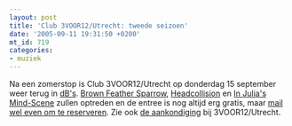 ```yaml
---
layout: post
title: 'Club 3VOOR12/Utrecht: tweede seizoen'
date: '2005-09-11 19:31:50 +0200'
mt_id: 719
categories:
- muziek
---
```

Na een zomerstop is Club 3VOOR12/Utrecht op donderdag 15 september weer terug in <a href="http://www.dbstudio.nl/">dB's</a>. <a href="http://www.brownfeathersparrow.com/">Brown Feather Sparrow</a>, <a href="http://www.headcollision.com/">Headcollision</a> en <a href="http://www.injuliasmindscene.nl/">In Julia's Mind-Scene</a> zullen optreden en de entree is nog altijd erg gratis, maar <a href="mailto:club@zomp.nl">mail wel even om te reserveren</a>. Zie ook <a href="http://3voor12lokaal.vpro.nl/magazines/news/index.jsp?portals=6337&magazines=6338&news=182281">de aankondiging</a> bij 3VOOR12/Utrecht.
